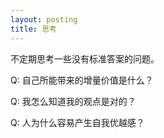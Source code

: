 ```yaml
---
layout: posting
title: 思考
---
```


不定期思考一些没有标准答案的问题。

Q: 自己所能带来的增量价值是什么？

Q: 我怎么知道我的观点是对的？

Q: 人为什么容易产生自我优越感？
